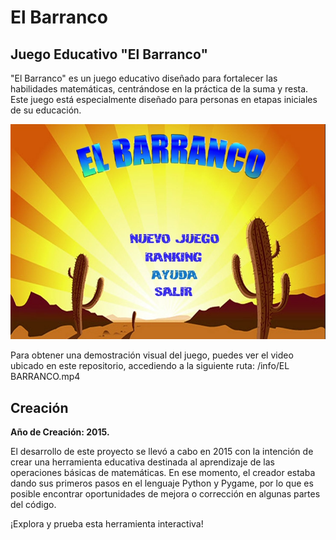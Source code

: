 # El Barranco

## Juego Educativo "El Barranco"

"El Barranco" es un juego educativo diseñado para fortalecer las habilidades matemáticas, centrándose en la práctica de la suma y resta. Este juego está especialmente diseñado para personas en etapas iniciales de su educación.

![](https://github.com/dhuertas90/elbarranco/blob/main/info/Screenshot.PNG)

Para obtener una demostración visual del juego, puedes ver el video ubicado en este repositorio, accediendo a la siguiente ruta: /info/EL BARRANCO.mp4



## Creación

**Año de Creación: 2015.**

El desarrollo de este proyecto se llevó a cabo en 2015 con la intención de crear una herramienta educativa destinada al aprendizaje de las operaciones básicas de matemáticas. En ese momento, el creador estaba dando sus primeros pasos en el lenguaje Python y Pygame, por lo que es posible encontrar oportunidades de mejora o corrección en algunas partes del código.


¡Explora y prueba esta herramienta interactiva!
